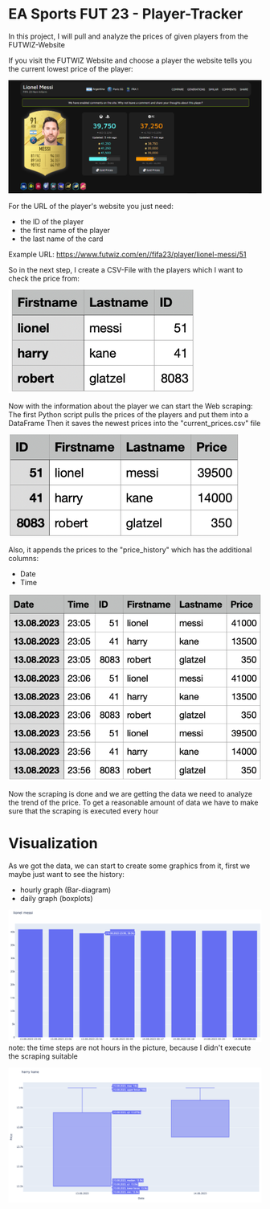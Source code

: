 # EA Sports FUT 23 - Player-Tracker
 In this project, I will pull and analyze the prices of given players from the FUTWIZ-Website

If you visit the FUTWIZ Website and choose a player the website tells you the current lowest price of the player:

![FUTWIZ Website](futwiz-messi-page.PNG "FUTWIZ")

For the URL of the player's website you just need:
- the ID of the player
- the first name of the player
- the last name of the card
  
Example URL: https://www.futwiz.com/en//fifa23/player/lionel-messi/51

So in the next step, I create a CSV-File with the players which I want to check the price from:

![Player.csv](player-file.PNG "Player file")

Now with the information about the player we can start the Web scraping:
The first Python script pulls the prices of the players and put them into a DataFrame
Then it saves the newest prices into the "current_prices.csv" file

![current-prices-csv](current-prices.png "Player price")

Also, it appends the prices to the "price_history" which has the additional columns:
- Date
- Time

![prices-history-csv](prices-history.png "Player history")
  
Now the scraping is done and we are getting the data we need to analyze the trend of the price.
To get a reasonable amount of data we have to make sure that the scraping is executed every hour
 
# Visualization 

As we got the data, we can start to create some graphics from it, first we maybe just want to see the history:
- hourly graph (Bar-diagram)
- daily graph (boxplots)

![hourly-graph](hourly-graph.png "Hourly")
note: the time steps are not hours in the picture, because I didn't execute the scraping suitable

![daily-graph](daily-graph.png "Daily")
  
